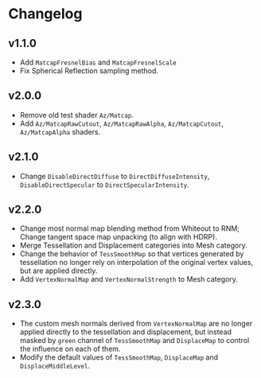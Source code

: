 # Changelog

## v1.1.0
- Add `MatcapFresnelBias` and `MatcapFresnelScale`
- Fix Spherical Reflection sampling method.

## v2.0.0
- Remove old test shader `Az/Matcap`.
- Add `Az/MatcapRawCutout`, `Az/MatcapRawAlpha`, `Az/MatcapCutout`, `Az/MatcapAlpha` shaders.

## v2.1.0
- Change `DisableDirectDiffuse` to `DirectDiffuseIntensity`, `DisableDirectSpecular` to `DirectSpecularIntensity`.

## v2.2.0
- Change most normal map blending method from Whiteout to RNM; Change tangent space map unpacking (to align with HDRP).
- Merge Tessellation and Displacement categories into Mesh category.
- Change the behavior of `TessSmoothMap` so that vertices generated by tessellation no longer rely on interpolation of the original vertex values, but are applied directly.
- Add `VertexNormalMap` and `VertexNormalStrength` to Mesh category.

## v2.3.0
- The custom mesh normals derived from `VertexNormalMap` are no longer applied directly to the tessellation and displacement, but instead masked by `green` channel of `TessSmoothMap` and `DisplaceMap` to control the influence on each of them.
- Modify the default values of `TessSmoothMap`, `DisplaceMap` and `DisplaceMiddleLevel`.
